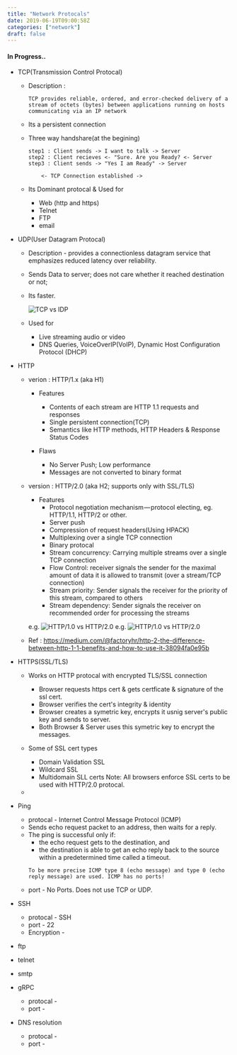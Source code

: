 ```yaml
---
title: "Network Protocals"
date: 2019-06-19T09:00:58Z
categories: ["network"]
draft: false
---
```


#### **In Progress..**
* TCP(Transmission Control Protocal)
    * Description :
    
        ``` 
        TCP provides reliable, ordered, and error-checked delivery of a stream of octets (bytes) between applications running on hosts communicating via an IP network
        ```
    * Its a persistent connection
    * Three way handshare(at the begining)
        ```
        step1 : Client sends -> I want to talk -> Server
        step2 : Client recieves <- "Sure. Are you Ready? <- Server
        step3 : Client sends -> "Yes I am Ready" -> Server
        
            <- TCP Connection established ->
        ```
    * Its Dominant protocal & Used for
        * Web (http and https)
        * Telnet
        * FTP
        * email
    
* UDP(User Datagram Protocal)
    * Description - provides a connectionless datagram service that emphasizes reduced latency over reliability. 
    * Sends Data to server; does not care whether it reached destination or not;
    * Its faster.

        ![TCP vs IDP](https://techtaste.me/img/tcp-udp.png)
    * Used for 
        * Live streaming audio or video
        * DNS Queries, VoiceOverIP(VoIP),  Dynamic Host Configuration Protocol (DHCP)

        
* HTTP                  
    * verion : HTTP/1.x (aka H1)
        * Features
            * Contents of each stream are HTTP 1.1 requests and responses
            * Single persistent connection(TCP)
            * Semantics like HTTP methods, HTTP Headers & Response Status Codes
            
        * Flaws
            * No Server Push; Low performance
            * Messages are not converted to binary format
    
    * version : HTTP/2.0 (aka H2; supports only with SSL/TLS)
        * Features
            * Protocol negotiation mechanism — protocol electing, eg. HTTP/1.1, HTTP/2 or other.
            * Server push
            * Compression of request headers(Using HPACK)
            * Multiplexing over a single TCP connection
            * Binary protocal
            * Stream concurrency: Carrying multiple streams over a single TCP connection
            * Flow Control: receiver signals the sender for the maximal amount of data it is allowed to transmit (over a stream/TCP connection)
            * Stream priority: Sender signals the receiver for the priority of this stream, compared to others
            * Stream dependency: Sender signals the receiver on recommended order for processing the streams
            
        e.g.
        ![HTTP/1.0 vs HTTP/2.0](https://techtaste.me/img/http1-http2.png)
        e.g.
        ![HTTP/1.0 vs HTTP/2.0](https://techtaste.me/img/http1-http2-2.png)
    * Ref : https://medium.com/@factoryhr/http-2-the-difference-between-http-1-1-benefits-and-how-to-use-it-38094fa0e95b

* HTTPS(SSL/TLS)
    * Works on HTTP protocal with encrypted TLS/SSL connection
        * Browser requests https cert & gets certficate & signature of the ssl cert.
        * Browser verifies the cert's integrity & identity
        * Browser creates a symetric key, encrypts it usnig server's public key and sends to server.
        * Both Browser & Server uses this symetric key to encrypt the messages.
        
    * Some of SSL cert types
        * Domain Validation SSL
        * Wildcard SSL 
        * Multidomain SLL certs 
    Note: All browsers enforce SSL certs to be used with HTTP/2.0 protocal.
    * 
    

* Ping
    * protocal -  Internet Control Message Protocol (ICMP)
    * Sends echo request packet to an address, then waits for a reply.
    * The ping is successful only if:
        - the echo request gets to the destination, and
        - the destination is able to get an echo reply back to the source within a predetermined time called a timeout.
        ```
        To be more precise ICMP type 8 (echo message) and type 0 (echo reply message) are used. ICMP has no ports!
        ```
    * port - No Ports. Does not use TCP or UDP. 

* SSH
    * protocal - SSH
    * port - 22
    * Encryption -


* ftp
* telnet
* smtp

* gRPC
    * protocal -
    * port - 

* DNS resolution
    * protocal -
    * port - 
